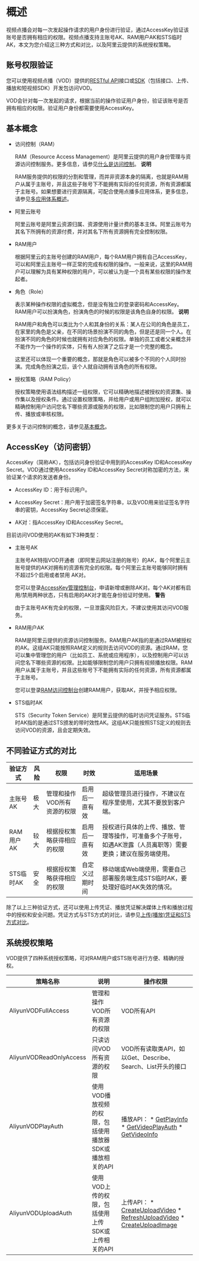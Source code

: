概述 
=======================

视频点播会对每一次发起操作请求的用户身份进行验证，通过AccessKey验证该账号是否拥有相应的权限。视频点播支持主账号AK、RAM用户AK和STS临时AK，本文为您介绍这三种方式和对比，以及阿里云提供的系统授权策略。

账号权限验证 
---------------------------

您可以使用视频点播（VOD）提供的[RESTful API](/intl.zh-CN/服务端API/API概览.md)接口或[SDK](/intl.zh-CN/SDK下载/SDK下载.md)（包括接口、上传、播放和短视频SDK）开发包访问VOD。

VOD会针对每一次发起的请求，根据当前的操作验证用户身份，验证该账号是否拥有相应的权限。验证用户身份都需要使用AccessKey。

基本概念 
-------------------------

* 访问控制（RAM）

  RAM（Resource Access Management）是阿里云提供的用户身份管理与资源访问控制服务。更多信息，请参见[什么是访问控制](/intl.zh-CN/产品简介/什么是访问控制.md)。
  **说明**

  RAM服务提供的权限的分割和管理，而并非资源本身的隔离，也就是RAM用户从属于主账号，并且这些子账号下不能拥有实际的任何资源，所有资源都属于主账号。如果想要进行资源隔离，可配合使用点播多应用体系，更多信息，请参见[多应用体系概述]()。
  

* 阿里云账号

  阿里云账号是阿里云资源归属、资源使用计量计费的基本主体。阿里云账号为其名下所拥有的资源付费，并对其名下所有资源拥有完全控制权限。
  

* RAM用户

  根据阿里云的主账号创建的RAM用户，每个RAM用户拥有自己AccessKey，可以和阿里云主账号一样正常的完成有权限的操作。一般来说，这里的RAM用户可以理解为具有某种权限的用户，可以被认为是一个具有某些权限的操作发起者。
  

* 角色（Role）

  表示某种操作权限的虚拟概念，但是没有独立的登录密码和AccessKey。RAM用户可以扮演角色，扮演角色的时候的权限是该角色自身的权限。
  **说明**

  RAM用户和角色可以类比为个人和其身份的关系：某人在公司的角色是员工，在家里的角色是父亲，在不同的场景扮演不同的角色，但是还是同一个人。在扮演不同的角色的时候也就拥有对应角色的权限。单独的员工或者父亲概念并不能作为一个操作的实体，只有有人扮演了之后才是一个完整的概念。

  这里还可以体现一个重要的概念，那就是角色可以被多个不同的个人同时扮演。完成角色扮演之后，该个人就自动拥有该角色的所有权限。
  

* 授权策略（RAM Policy）

  授权策略使用语法结构描述一组权限，它可以精确地描述被授权的资源集、操作集以及授权条件。通过设置权限策略，并给用户或用户组附加授权，就可以精确控制用户访问您名下哪些资源或服务的权限，比如限制您的用户只拥有上传、播放或审核权限。
  




更多关于访问控制的概念，请参见[基本概念](/intl.zh-CN/产品简介/基本概念.md)。

AccessKey（访问密钥） 
------------------------------------

AccessKey（简称AK），包括访问身份验证中用到的AccessKey ID和AccessKey Secret。VOD通过使用AccessKey ID和AccessKey Secret对称加密的方法，来验证某个请求的发送者身份。

* AccessKey ID：用于标识用户。

  

* AccessKey Secret：用户用于加密签名字符串，以及VOD用来验证签名字符串的密钥，AccessKey Secret必须保密。

  

* AK对：指AccessKey ID和AccessKey Secret。

  




目前访问VOD使用的AK有如下3种类型：

* 主账号AK

  主账号AK特指VOD开通者（即阿里云网站注册的账号）的AK，每个阿里云主账号提供的AK对拥有的资源有完全的权限。每个阿里云主账号能够同时拥有不超过5个启用或者禁用 AK对。

  您可以登录[AccessKey管理控制台](https://ak-console.aliyun.com/?#/accesskey)，申请新增或删除AK对。每个AK对都有启用/禁用两种状态，只有启用的AK对才能在身份验证时使用。
  **警告**

  由于主账号AK有完全的权限，一旦泄露风险巨大，不建议使用其访问VOD服务。
  

* RAM用户AK

  RAM是阿里云提供的资源访问控制服务。RAM用户AK指的是通过RAM被授权的AK。这组AK只能按照RAM定义的规则去访问VOD的资源。通过RAM，您可以集中管理您的用户（比如员工、系统或应用程序），以及控制用户可以访问您名下哪些资源的权限。比如能够限制您的用户只拥有视频播放权限。RAM用户从属于主账号，并且这些账号下不能拥有实际的任何资源，所有资源都属于主账号。

  您可以登录[RAM访问控制台](https://ram.console.aliyun.com/#/user/list)创建RAM用户，获取AK，并授予相应权限。
  




<!-- -->

* STS临时AK

  STS（Security Token Service）是阿里云提供的临时访问凭证服务。STS临时AK指的是通过STS颁发的带时效性AK。这组AK只能按照STS定义的规则去访问VOD的资源，且会定期失效。
  




不同验证方式的对比 
------------------------------



|  验证方式   | 风险 |       权限        |   时效    |                          适用场景                           |
|---------|----|-----------------|---------|---------------------------------------------------------|
| 主账号AK   | 极大 | 管理和操作VOD所有资源的权限 | 启用后一直有效 | 超级管理员进行操作，不建议在程序里使用，尤其不要放到客户端。                          |
| RAM用户AK | 较大 | 根据授权策略获得相应的权限   | 启用后一直有效 | 授权进行具体的上传、播放、管理等操作，可准备多个子账号，如遇AK泄露（人员离职等）需要更换；建议在服务端使用。 |
| STS临时AK | 安全 | 根据授权策略获得相应的权限   | 自定义过期时间 | 移动端或Web端使用，需要自己部署服务端生成STS临时AK，要处理好临时AK失效的情况。            |



除了以上三种验证方式，还可以使用上传凭证、播放凭证解决媒体上传和播放过程中的授权和安全问题。凭证方式与STS方式的对比，请参见[上传(播放)凭证和STS方式对比](/intl.zh-CN/开发指南/账号和授权/上传(播放)凭证和STS方式对比.md)。

系统授权策略 
---------------------------

VOD提供了四种系统授权策略，可对RAM用户或STS账号进行方便、精确的授权。


|          策略名称           |                说明                |                                                                                                                         操作权限                                                                                                                          |
|-------------------------|----------------------------------|-------------------------------------------------------------------------------------------------------------------------------------------------------------------------------------------------------------------------------------------------------|
| AliyunVODFullAccess     | 管理和操作VOD所有资源的权限                  | VOD所有API                                                                                                                                                                                                                                              |
| AliyunVODReadOnlyAccess | 只读访问VOD所有资源的权限                   | VOD所有读取类API，如以Get、Describe、Search、List开头的接口                                                                                                                                                                                                           |
| AliyunVODPlayAuth       | 使用VOD播放视频的权限，包括使用播放器SDK或播放相关的API | 播放API： * [GetPlayInfo](~~56124~~)   * [GetVideoPlayAuth](~~52833~~)   * [GetVideoInfo](~~52835~~)                 |
| AliyunVODUploadAuth     | 使用VOD上传的权限，包括使用上传SDK或上传相关的API    | 上传API： * [CreateUploadVideo](~~55407~~)   * [RefreshUploadVideo](~~55408~~)   * [CreateUploadImage](~~55619~~)    |


